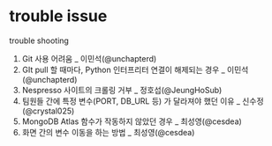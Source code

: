# trouble issue

trouble shooting

1. Git 사용 어려움 _ 이민석(@unchapterd)
2. GIt pull 할 때마다, Python 인터프리터 연결이 해제되는 경우 _ 이민석(@unchapterd)
3. Nespresso 사이트의 크롤링 거부 _ 정호섭(@JeungHoSub)
4. 팀원들 간에 특정 변수(PORT, DB_URL 등) 가 달라져야 했던 이유 _ 신수정(@crystal025)
5. MongoDB Atlas 함수가 작동하지 않았던 경우 _ 최성영(@cesdea)
6. 화면 간의 변수 이동을 하는 방법 _ 최성영(@cesdea)